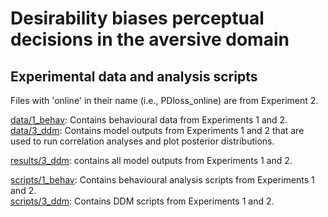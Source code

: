 # Desirability biases perceptual decisions in the aversive domain
## Experimental data and analysis scripts

Files with 'online' in their name (i.e., PDloss_online) are from Experiment 2.

[data/1_behav](https://github.com/hankim0045/PDloss/tree/main/data/1_behav): Contains behavioural data from Experiments 1 and 2.  
[data/3_ddm](https://github.com/hankim0045/PDloss/tree/main/data/3_ddm): Contains model outputs from Experiments 1 and 2 that are used to run correlation analyses and plot posterior distributions. 
    
[results/3_ddm](https://github.com/hankim0045/PDloss/tree/main/results/3_ddm): contains all model outputs from Experiments 1 and 2. 

[scripts/1_behav](https://github.com/hankim0045/PDloss/tree/main/scripts/1_behav): Contains behavioural analysis scripts from Experiments 1 and 2.  
[scripts/3_ddm](https://github.com/hankim0045/PDloss/tree/main/scripts/3_ddm): Contains DDM scripts from Experiments 1 and 2.
